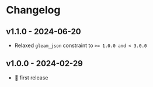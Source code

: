 # Changelog

## v1.1.0 - 2024-06-20

- Relaxed `gleam_json` constraint to `>= 1.0.0 and < 3.0.0`

## v1.0.0 - 2024-02-29

- 🎉 first release

